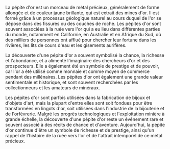 La pépite d'or est un morceau de métal précieux, généralement de forme allongée et de couleur jaune brillante, qui est extrait des mines d'or. Il est formé grâce à un processus géologique naturel au cours duquel de l'or se dépose dans des fissures ou des couches de roche. Les pépites d'or sont souvent associées à la ruée vers l'or qui a eu lieu dans différentes parties du monde, notamment en Californie, en Australie et en Afrique du Sud, où des milliers de personnes ont afflué pour chercher leur fortune dans les rivières, les lits de cours d'eau et les gisements aurifères.

La découverte d'une pépite d'or a souvent symbolisé la chance, la richesse et l'abondance, et a alimenté l'imaginaire des chercheurs d'or et des prospecteurs. Elle a également été un symbole de prestige et de pouvoir, car l'or a été utilisé comme monnaie et comme moyen de commerce pendant des millénaires. Les pépites d'or ont également une grande valeur sentimentale et historique, et sont souvent recherchées par les collectionneurs et les amateurs de minéraux.

Les pépites d'or sont parfois utilisées dans la fabrication de bijoux et d'objets d'art, mais la plupart d'entre elles sont soit fondues pour être transformées en lingots d'or, soit utilisées dans l'industrie de la bijouterie et de l'orfèvrerie. Malgré les progrès technologiques et l'exploitation minière à grande échelle, la découverte d'une pépite d'or reste un événement rare et souvent associé à des récits de chance et d'aventure. Aujourd'hui, la pépite d'or continue d'être un symbole de richesse et de prestige, ainsi qu'un rappel de l'histoire de la ruée vers l'or et de l'attrait intemporel de ce métal précieux.